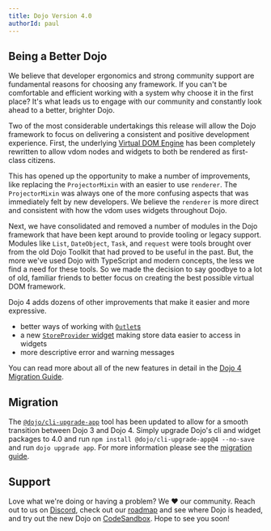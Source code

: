 ```yaml
---
title: Dojo Version 4.0
authorId: paul
---
```


## Being a Better Dojo

We believe that developer ergonomics and strong community support are fundamental reasons for choosing any framework. If you can't be comfortable and efficient working with a system why choose it in the first place? It's what leads us to engage with our community and constantly look ahead to a better, brighter Dojo.

Two of the most considerable undertakings this release will allow the Dojo framework to focus on delivering a consistent and positive development experience. First, the underlying [Virtual DOM Engine][vdom PR] has been completely rewritten to allow vdom nodes and widgets to both be rendered as first-class citizens.

 This has opened up the opportunity to make a number of improvements, like replacing the `ProjectorMixin` with an easier to use `renderer`. The `ProjectorMixin` was always one of the more confusing aspects that was immediately felt by new developers. We believe the `renderer` is more direct and consistent with how the vdom uses widgets throughout Dojo.

Next, we have consolidated and removed a number of modules in the Dojo framework that have been kept around to provide tooling or legacy support. Modules like `List`, `DateObject`, `Task`, and `request` were tools brought over from the old Dojo Toolkit that had proved to be useful in the past. But, the more we've used Dojo with TypeScript and modern concepts, the less we find a need for these tools. So we made the decision to say goodbye to a lot of old, familiar friends to better focus on creating the best possible virtual DOM framework.

Dojo 4 adds dozens of other improvements that make it easier and more expressive. 

* better ways of working with [`Outlet`s][Outlet PR]
* a new [`StoreProvider` widget][StoreProvider PR] making store data easier to access in widgets
* more descriptive error and warning messages

You can read more about all of the new features in detail in the [Dojo 4 Migration Guide][Migration Guide].

## Migration

The [`@dojo/cli-upgrade-app`][cli-upgrade] tool has been updated to allow for a smooth transition between Dojo 3 and Dojo 4. Simply upgrade Dojo's cli and widget packages to 4.0 and run `npm install @dojo/cli-upgrade-app@4 --no-save` and run `dojo upgrade app`. For more information please see the [migration guide][Migration Guide].

## Support

Love what we're doing or having a problem? We ❤️ our community. Reach out to us on [Discord], check out our [roadmap] and see where Dojo is headed, and try out the new Dojo on [CodeSandbox]. Hope to see you soon!

[vdom PR]: https://github.com/dojo/framework/issues/54
[StoreProvider PR]: https://github.com/dojo/framework/issues/76
[Outlet PR]: https://github.com/dojo/framework/pull/63
[Migration Guide]:https://github.com/dojo/framework/blob/47dddefb4e237069b31cc45bc4216182fc2017b3/docs/V4-Migration-Guide.md
[cli-upgrade]: https://www.npmjs.com/package/@dojo/cli-upgrade-app
[Discord]: https://discord.gg/M7yRngE
[roadmap]: https://dojo.io/community/
[CodeSandbox]: https://codesandbox.io/s/github/dojo/dojo-codesandbox-template
